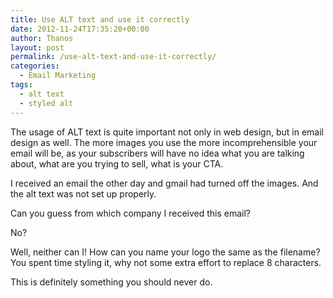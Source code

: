```yaml
---
title: Use ALT text and use it correctly
date: 2012-11-24T17:35:20+00:00
author: Thanos
layout: post
permalink: /use-alt-text-and-use-it-correctly/
categories:
  - Email Marketing
tags:
  - alt text
  - styled alt
---
```

The usage of ALT text is quite important not only in web design, but in email design as well. The more images you use the more incomprehensible your email will be, as your subscribers will have no idea what you are talking about, what are you trying to sell, what is your CTA.

I received an email the other day and gmail had turned off the images. And the alt text was not set up properly.

Can you guess from which company I received this email?

No?

Well, neither can I! How can you name your logo the same as the filename? You spent time styling it, why not some extra effort to replace 8 characters.

This is definitely something you should never do.